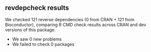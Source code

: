 ## revdepcheck results

We checked 121 reverse dependencies (0 from CRAN + 121 from Bioconductor), comparing R CMD check results across CRAN and dev versions of this package.

 * We saw 0 new problems
 * We failed to check 0 packages


